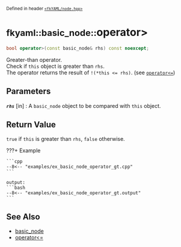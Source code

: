 <small>Defined in header [`<fkYAML/node.hpp>`](https://github.com/fktn-k/fkYAML/blob/develop/include/fkYAML/node.hpp)</small>

# <small>fkyaml::basic_node::</small>operator>

```cpp
bool operator>(const basic_node& rhs) const noexcept;
```

Greater-than operator.  
Check if `this` object is greater than `rhs`.  
The operator returns the result of `!(*this <= rhs)`. (see [`operator<=`](operator_le.md))  

## **Parameters**

***`rhs`*** [in]
:   A `basic_node` object to be compared with `this` object.

## **Return Value**

`true` if `this` is greater than `rhs`, `false` otherwise.

???+ Example

    ```cpp
    --8<-- "examples/ex_basic_node_operator_gt.cpp"
    ```

    output:
    ```bash
    --8<-- "examples/ex_basic_node_operator_gt.output"
    ```

## **See Also**

* [basic_node](index.md)
* [operator<=](operator_le.md)
